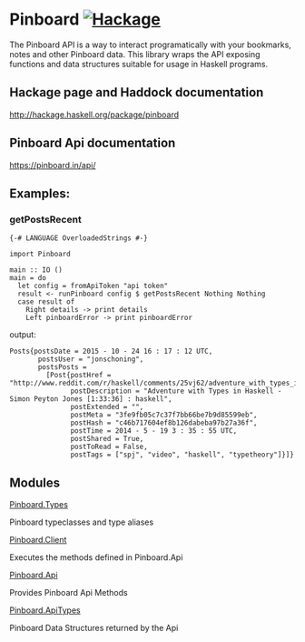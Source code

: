 # Pinboard [![Hackage](https://img.shields.io/hackage/v/pinboard.svg?style=flat)](https://hackage.haskell.org/package/pinboard)

The Pinboard API is a way to interact programatically with
your bookmarks, notes and other Pinboard data. This
library wraps the API exposing functions and data
structures suitable for usage in Haskell programs.

## Hackage page and Haddock documentation
<http://hackage.haskell.org/package/pinboard>

## Pinboard Api documentation

<https://pinboard.in/api/>

## Examples: 

### getPostsRecent
``` {.haskell}
{-# LANGUAGE OverloadedStrings #-}

import Pinboard

main :: IO ()
main = do
  let config = fromApiToken "api token"
  result <- runPinboard config $ getPostsRecent Nothing Nothing
  case result of
    Right details -> print details
    Left pinboardError -> print pinboardError
```

output:
```
Posts{postsDate = 2015 - 10 - 24 16 : 17 : 12 UTC,
       postsUser = "jonschoning",
       postsPosts =
         [Post{postHref = "http://www.reddit.com/r/haskell/comments/25vj62/adventure_with_types_in_haskell_simon_peyton/",
               postDescription = "Adventure with Types in Haskell - Simon Peyton Jones [1:33:36] : haskell",
               postExtended = "", 
               postMeta = "3fe9fb05c7c37f7bb66be7b9d85599eb",
               postHash = "c46b717604ef8b126dabeba97b27a36f",
               postTime = 2014 - 5 - 19 3 : 35 : 55 UTC, 
               postShared = True,
               postToRead = False,
               postTags = ["spj", "video", "haskell", "typetheory"]}]}
```
## Modules

[Pinboard.Types](https://hackage.haskell.org/package/pinboard/docs/Pinboard-Types.html)

  Pinboard typeclasses and type aliases

[Pinboard.Client](https://hackage.haskell.org/package/pinboard/docs/Pinboard-Client.html)

  Executes the methods defined in Pinboard.Api

[Pinboard.Api](https://hackage.haskell.org/package/pinboard/docs/Pinboard-Api.html)

  Provides Pinboard Api Methods

[Pinboard.ApiTypes](https://hackage.haskell.org/package/pinboard/docs/Pinboard-ApiTypes.html)

  Pinboard Data Structures returned by the Api
